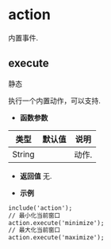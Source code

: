 # action

  内置事件.
  
## execute <span class="label label-static">静态</span> 

  执行一个内置动作，可以支持.
  
* **函数参数**

<table class="table table-hover table-bordered ">
	<thead>
		<tr>
			<th class="col-xs-1">类型</th>
			<th class="col-xs-1">默认值</th>
			<th>说明</th>
		</tr>
	</thead>
	<tbody>
		<tr>
	<td>String </td>
	<td></td>
	<td>动作.</td>
</tr>
	</tbody>
</table>

* **返回值**
   无. 

* **示例**

```html
include('action');
// 最小化当前窗口
action.execute('minimize');
// 最大化当前窗口
action.execute('maximize');

```
